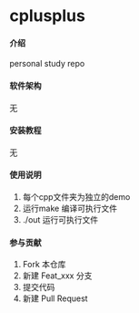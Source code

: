 # cplusplus

#### 介绍
personal study repo 

#### 软件架构
无


#### 安装教程
无

#### 使用说明

1. 每个cpp文件夹为独立的demo
2. 运行make 编译可执行文件
3. ./out 运行可执行文件

#### 参与贡献

1.  Fork 本仓库
2.  新建 Feat_xxx 分支
3.  提交代码
4.  新建 Pull Request

